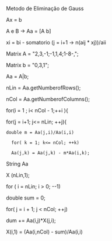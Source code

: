 Metodo de Eliminação de Gauss

Ax = b

A e B -> Aa = [A b]

xi = bi - somatorio (j = i+1 -> n(aij * xj))/aii

Matrix A = "2,3,-1;-1,1,4;1-8-,";

Matrix b = "0,3,1";

Aa = A|b;

nLin = Aa.getNumberofRows();

nCol = Aa.getNumberofColumns();

for(i = 1 ; i< nCol - 1;++i ){
  
  for(j = i+1; j<= nLin; ++j){
    
    double m = Aa(j,i)/Aa(i,i)
      
      for( k = 1; k<= nCol; ++k)
      
      Aa(j,k) = Aa(j,k) - m*Aa(i,k);
      
String Aa


X (nLin,1);

for ( i = nLin; i > 0; --1)
  
  double sum = 0;
  
  for( j = i + 1;  j < nCol; ++j)
   
   dum += Aa(i,j)*X(j,i);
   
   X(i,1) = (Aa(i,nCol) - sum)/Aa(i,i)
  
